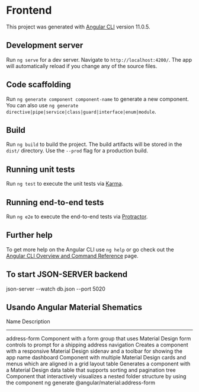 # Frontend

This project was generated with [Angular CLI](https://github.com/angular/angular-cli) version 11.0.5.

## Development server

Run `ng serve` for a dev server. Navigate to `http://localhost:4200/`. The app will automatically reload if you change any of the source files.

## Code scaffolding

Run `ng generate component component-name` to generate a new component. You can also use `ng generate directive|pipe|service|class|guard|interface|enum|module`.

## Build

Run `ng build` to build the project. The build artifacts will be stored in the `dist/` directory. Use the `--prod` flag for a production build.

## Running unit tests

Run `ng test` to execute the unit tests via [Karma](https://karma-runner.github.io).

## Running end-to-end tests

Run `ng e2e` to execute the end-to-end tests via [Protractor](http://www.protractortest.org/).

## Further help

To get more help on the Angular CLI use `ng help` or go check out the [Angular CLI Overview and Command Reference](https://angular.io/cli) page.

## To start JSON-SERVER backend

json-server --watch db.json --port 5020

## Usando Angular Material Shematics

Name Description

---

address-form Component with a form group that uses Material Design form controls to prompt for a shipping address
navigation Creates a component with a responsive Material Design sidenav and a toolbar for showing the app name
dashboard Component with multiple Material Design cards and menus which are aligned in a grid layout
table Generates a component with a Material Design data table that supports sorting and pagination
tree Component that interactively visualizes a nested folder structure by using the <mat-tree> component
ng generate @angular/material:address-form <component-name>
